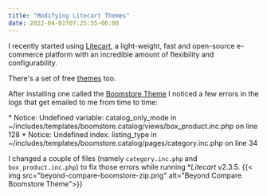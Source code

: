 ```yaml
---
title: "Modifying Litecart Themes"
date: 2022-04-01T07:25:55-06:00
---
```


I recently started using [Litecart](https://litecart.net), a light-weight, fast and open-source  e-commerce platform with an incredible amount of flexibility and configurability.

There's a set of free [themes](https://www.litecart.net/en/addons?category_id=11&query=&type=free) too.

After installing one called the [Boomstore Theme](https://www.litecart.net/en/addons/354/boomstore-theme) I noticed a few errors in the logs that get emailed to me from time to time:

* Notice: Undefined variable: catalog_only_mode in ~/includes/templates/boomstore.catalog/views/box_product.inc.php on line 128
* Notice: Undefined index: listing_type in ~/includes/templates/boomstore.catalog/pages/category.inc.php on line 34

I changed a couple of files (namely `category.inc.php` and `box_product.inc.php`) to fix those errors while running **Litecart* v2.3.5.
{{< img src="beyond-compare-boomstore-zip.png" alt="Beyond Compare Boomstore Theme">}}
